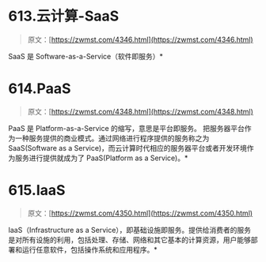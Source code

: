<!--yml
category: 未分类
date: 0001-01-01 00:00:00
-->

# 613.云计算-SaaS

> 原文：[https://zwmst.com/4346.html](https://zwmst.com/4346.html)

SaaS 是 Software-as-a-Service（软件即服务）*
<!--yml
category: 未分类
date: 0001-01-01 00:00:00
-->

# 614.PaaS

> 原文：[https://zwmst.com/4348.html](https://zwmst.com/4348.html)

PaaS 是 Platform-as-a-Service 的缩写，意思是平台即服务。 把服务器平台作为一种服务提供的商业模式。通过网络进行程序提供的服务称之为 SaaS(Software as a Service)，而云计算时代相应的服务器平台或者开发环境作为服务进行提供就成为了 PaaS(Platform as a Service)。*
<!--yml
category: 未分类
date: 0001-01-01 00:00:00
-->

# 615.IaaS

> 原文：[https://zwmst.com/4350.html](https://zwmst.com/4350.html)

IaaS（Infrastructure as a Service），即基础设施即服务。提供给消费者的服务是对所有设施的利用，包括处理、存储、网络和其它基本的计算资源，用户能够部署和运行任意软件，包括操作系统和应用程序。*